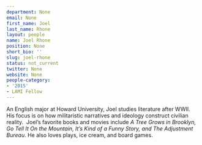 ```yaml
---
department: None
email: None
first_name: Joel
last_name: Rhone
layout: people
name: Joel Rhone
position: None
short_bio: ''
slug: joel-rhone
status: not_current
twitter: None
website: None
people-category:
- '2015'
- LAMI Fellow
---
```


An English major at Howard University, Joel studies literature after WWII. His focus is on how militaristic narratives and ideology construct civilian reality.  Joel’s favorite books and movies include _A Tree Grows in Brooklyn, Go Tell It On the Mountain, It’s Kind of a Funny Story, and The Adjustment Bureau_. He also loves plays, ice cream, and board games.
